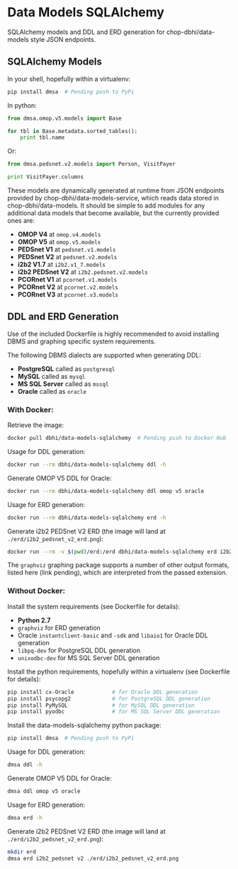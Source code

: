 # Data Models SQLAlchemy

SQLAlchemy models and DDL and ERD generation for chop-dbhi/data-models style JSON endpoints.

## SQLAlchemy Models

In your shell, hopefully within a virtualenv:

```sh
pip install dmsa  # Pending push to PyPi
```

In python:

```python
from dmsa.omop.v5.models import Base

for tbl in Base.metadata.sorted_tables():
    print tbl.name
```

Or:

```python
from dmsa.pedsnet.v2.models import Person, VisitPayer

print VisitPayer.columns
```

These models are dynamically generated at runtime from JSON endpoints provided by chop-dbhi/data-models-service, which reads data stored in chop-dbhi/data-models. It should be simple to add modules for any additional data models that become available, but the currently provided ones are:

- **OMOP V4** at `omop.v4.models`
- **OMOP V5** at `omop.v5.models`
- **PEDSnet V1** at `pedsnet.v1.models`
- **PEDSnet V2** at `pedsnet.v2.models`
- **i2b2 V1.7** at `i2b2.v1_7.models`
- **i2b2 PEDSnet V2** at `i2b2.pedsnet.v2.models`
- **PCORnet V1** at `pcornet.v1.models`
- **PCORnet V2** at `pcornet.v2.models`
- **PCORnet V3** at `pcornet.v3.models`

## DDL and ERD Generation

Use of the included Dockerfile is highly recommended to avoid installing DBMS and graphing specific system requirements.

The following DBMS dialects are supported when generating DDL:

- **PostgreSQL** called as `postgresql`
- **MySQL** called as `mysql`
- **MS SQL Server** called as `mssql`
- **Oracle** called as `oracle`

### With Docker:

Retrieve the image:

```sh
docker pull dbhi/data-models-sqlalchemy  # Pending push to Docker Hub
```

Usage for DDL generation:

```sh
docker run --rm dbhi/data-models-sqlalchemy ddl -h
```

Generate OMOP V5 DDL for Oracle:

```sh
docker run --rm dbhi/data-models-sqlalchemy ddl omop v5 oracle
```

Usage for ERD generation:

```sh
docker run --rm dbhi/data-models-sqlalchemy erd -h
```

Generate i2b2 PEDSnet V2 ERD (the image will land at `./erd/i2b2_pedsnet_v2_erd.png`):

```sh
docker run --rm -v $(pwd)/erd:/erd dbhi/data-models-sqlalchemy erd i2b2_pedsnet v2 /erd/i2b2_pedsnet_v2_erd.png
```

The `graphviz` graphing package supports a number of other output formats, listed here (link pending), which are interpreted from the passed extension.

### Without Docker:

Install the system requirements (see Dockerfile for details):

- **Python 2.7**
- `graphviz` for ERD generation
- Oracle `instantclient-basic` and `-sdk` and `libaio1` for Oracle DDL generation
- `libpq-dev` for PostgreSQL DDL generation
- `unixodbc-dev` for MS SQL Server DDL generation

Install the python requirements, hopefully within a virtualenv (see Dockerfile for details):

```sh
pip install cx-Oracle            # for Oracle DDL generation
pip install psycopg2             # for PostgreSQL DDL generation
pip install PyMySQL              # for MySQL DDL generation
pip install pyodbc               # for MS SQL Server DDL generation
```

Install the data-models-sqlalchemy python package:

```sh
pip install dmsa  # Pending push to PyPi
```

Usage for DDL generation:

```sh
dmsa ddl -h
```

Generate OMOP V5 DDL for Oracle:

```sh
dmsa ddl omop v5 oracle
```

Usage for ERD generation:

```sh
dmsa erd -h
```

Generate i2b2 PEDSnet V2 ERD (the image will land at `./erd/i2b2_pedsnet_v2_erd.png`):

```sh
mkdir erd
dmsa erd i2b2_pedsnet v2 ./erd/i2b2_pedsnet_v2_erd.png
```
